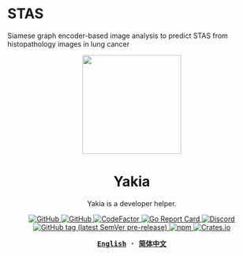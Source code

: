 # STAS
Siamese graph encoder-based image analysis to predict STAS from histopathology images in lung cancer

<div align="center">
  <a href="[https://yakia.misitebao.com/](https://github.com/panliangrui/STAS/blob/main/STAS%20prediction.png)">
    <img src="(https://yakia.misitebao.com/](https://github.com/panliangrui/STAS/blob/main/STAS%20prediction.png" width="200" height="200" />
  </a>

  <h1>Yakia</h1>

  <p>
  Yakia is a developer helper.
  </p>

  <p>
    <a href="https://github.com/misitebao/yakia/blob/main/LICENSE">
      <img alt="GitHub" src="https://img.shields.io/github/license/misitebao/yakia"/>
    </a>
    <a href="https://github.com/misitebao/yakia">
      <img alt="GitHub" src="https://cdn.jsdelivr.net/gh/misitebao/yakia/assets/badge_flat.svg"/>
    </a>
    <a href="https://www.codefactor.io/repository/github/misitebao/yakia">
      <img src="https://www.codefactor.io/repository/github/misitebao/yakia/badge" alt="CodeFactor" />
    </a>
    <a href="https://goreportcard.com/report/github.com/misitebao/yakia">
      <img src="https://goreportcard.com/badge/github.com/misitebao/yakia" alt="Go Report Card"/>
    </a>
    <a href="https://discord.gg/zRC5BfDhEu">
      <img alt="Discord" src="https://img.shields.io/discord/1044100035140390952">
    </a>
    <br/>
    <a href="https://pkg.go.dev/github.com/misitebao/yakia/cmd/yakia">
      <img alt="GitHub tag (latest SemVer pre-release)" src="https://img.shields.io/github/v/tag/misitebao/yakia?include_prereleases&label=pkg.go.dev"/>
    </a>
    <a href="https://www.npmjs.com/package/yakia">
      <img alt="npm" src="https://img.shields.io/npm/v/yakia"/>
    </a>
    <a href="https://crates.io/crates/yakia">
      <img alt="Crates.io" src="https://img.shields.io/crates/v/yakia"/>
    </a>
  </p>

  <!-- <p>
    <a href="#">Installation</a> | 
    <a href="#">Documentation</a> | 
    <a href="#">Twitter</a> | 
    <a href="https://discord.gg/zRC5BfDhEu">Discord</a>
  </p> -->

  <div>
  <strong>
  <samp>

[English](README.md) · [简体中文](README.zh-Hans.md)

  </samp>
  </strong>
  </div>
</div>
